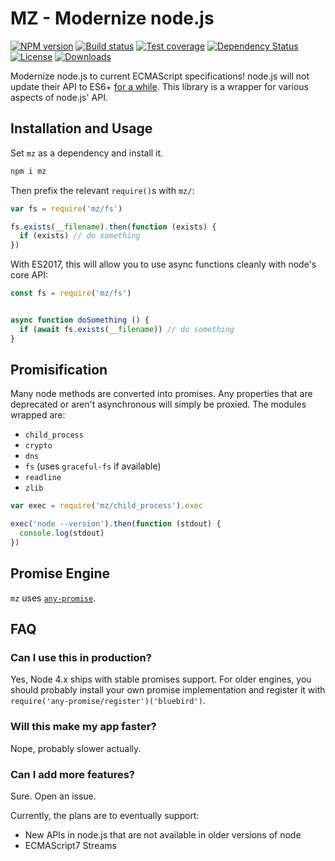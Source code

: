 # MZ - Modernize node.js

[![NPM version][npm-image]][npm-url]
[![Build status][travis-image]][travis-url]
[![Test coverage][coveralls-image]][coveralls-url]
[![Dependency Status][david-image]][david-url]
[![License][license-image]][license-url]
[![Downloads][downloads-image]][downloads-url]

Modernize node.js to current ECMAScript specifications!
node.js will not update their API to ES6+ [for a while](https://github.com/joyent/node/issues/7549). This library is a
wrapper for various aspects of node.js' API.

## Installation and Usage

Set `mz` as a dependency and install it.

```bash
npm i mz
```

Then prefix the relevant `require()`s with `mz/`:

```js
var fs = require('mz/fs')

fs.exists(__filename).then(function (exists) {
  if (exists) // do something
})
```

With ES2017, this will allow you to use async functions cleanly with node's core API:

```js
const fs = require('mz/fs')


async function doSomething () {
  if (await fs.exists(__filename)) // do something
}
```

## Promisification

Many node methods are converted into promises. Any properties that are deprecated or aren't asynchronous will simply be
proxied. The modules wrapped are:

- `child_process`
- `crypto`
- `dns`
- `fs` (uses `graceful-fs` if available)
- `readline`
- `zlib`

```js
var exec = require('mz/child_process').exec

exec('node --version').then(function (stdout) {
  console.log(stdout)
})
```

## Promise Engine

`mz` uses [`any-promise`](https://github.com/kevinbeaty/any-promise).

## FAQ

### Can I use this in production?

Yes, Node 4.x ships with stable promises support. For older engines, you should probably install your own promise
implementation and register it with
`require('any-promise/register')('bluebird')`.

### Will this make my app faster?

Nope, probably slower actually.

### Can I add more features?

Sure. Open an issue.

Currently, the plans are to eventually support:

- New APIs in node.js that are not available in older versions of node
- ECMAScript7 Streams

[bluebird]: https://github.com/petkaantonov/bluebird

[npm-image]: https://img.shields.io/npm/v/mz.svg?style=flat-square

[npm-url]: https://npmjs.org/package/mz

[github-tag]: http://img.shields.io/github/tag/normalize/mz.svg?style=flat-square

[github-url]: https://github.com/normalize/mz/tags

[travis-image]: https://img.shields.io/travis/normalize/mz.svg?style=flat-square

[travis-url]: https://travis-ci.org/normalize/mz

[coveralls-image]: https://img.shields.io/coveralls/normalize/mz.svg?style=flat-square

[coveralls-url]: https://coveralls.io/r/normalize/mz?branch=master

[david-image]: http://img.shields.io/david/normalize/mz.svg?style=flat-square

[david-url]: https://david-dm.org/normalize/mz

[license-image]: http://img.shields.io/npm/l/mz.svg?style=flat-square

[license-url]: LICENSE

[downloads-image]: http://img.shields.io/npm/dm/mz.svg?style=flat-square

[downloads-url]: https://npmjs.org/package/mz
